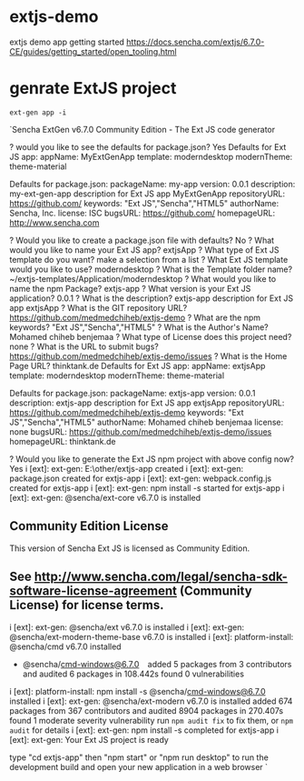 # extjs-demo
extjs demo app
getting started https://docs.sencha.com/extjs/6.7.0-CE/guides/getting_started/open_tooling.html

# genrate ExtJS project 

  `ext-gen app -i`
  
`Sencha ExtGen v6.7.0 Community Edition - The Ext JS code generator

? would you like to see the defaults for package.json? Yes
Defaults for Ext JS app:
appName:        MyExtGenApp
template:       moderndesktop
modernTheme:    theme-material

Defaults for package.json:
packageName:    my-app
version:        0.0.1
description:    my-ext-gen-app description for Ext JS app MyExtGenApp
repositoryURL:  https://github.com/
keywords:       "Ext JS","Sencha","HTML5"
authorName:     Sencha, Inc.
license:        ISC
bugsURL:        https://github.com/
homepageURL:    http://www.sencha.com

? Would you like to create a package.json file with defaults? No
? What would you like to name your Ext JS app? extjsApp
? What type of Ext JS template do you want? make a selection from a list
? What Ext JS template would you like to use? moderndesktop
? What is the Template folder name? ~/extjs-templates/Application/moderndesktop
? What would you like to name the npm Package? extjs-app
? What version is your Ext JS application? 0.0.1
? What is the description? extjs-app description for Ext JS app extjsApp
? What is the GIT repository URL? https://github.com/medmedchiheb/extjs-demo
? What are the npm keywords? "Ext JS","Sencha","HTML5"
? What is the Author's Name? Mohamed chiheb benjemaa
? What type of License does this project need? none
? What is the URL to submit bugs? https://github.com/medmedchiheb/extjs-demo/issues
? What is the Home Page URL? thinktank.de
Defaults for Ext JS app:
appName:        extjsApp
template:       moderndesktop
modernTheme:    theme-material

Defaults for package.json:
packageName:    extjs-app
version:        0.0.1
description:    extjs-app description for Ext JS app extjsApp
repositoryURL:  https://github.com/medmedchiheb/extjs-demo
keywords:       "Ext JS","Sencha","HTML5"
authorName:     Mohamed chiheb benjemaa
license:        none
bugsURL:        https://github.com/medmedchiheb/extjs-demo/issues
homepageURL:    thinktank.de

? Would you like to generate the Ext JS npm project with above config now? Yes
i [ext]: ext-gen: E:\other/extjs-app created
i [ext]: ext-gen: package.json created for extjs-app
i [ext]: ext-gen: webpack.config.js created for extjs-app
i [ext]: ext-gen: npm install -s started for extjs-app
i [ext]: ext-gen: @sencha/ext-core v6.7.0 is installed

Community Edition License
------------------------------------------------------------------------------------------
This version of Sencha Ext JS is licensed as Community Edition.

See http://www.sencha.com/legal/sencha-sdk-software-license-agreement (Community License)
for license terms.
------------------------------------------------------------------------------------------

i [ext]: ext-gen: @sencha/ext v6.7.0 is installed
i [ext]: ext-gen: @sencha/ext-modern-theme-base v6.7.0 is installed
i [ext]: platform-install: @sencha/cmd v6.7.0 installed
+ @sencha/cmd-windows@6.7.0 ``
`` added 5 packages from 3 contributors and audited 6 packages in 108.442s
found 0 vulnerabilities

i [ext]: platform-install: npm install -s @sencha/cmd-windows@6.7.0 installed
i [ext]: ext-gen: @sencha/ext-modern v6.7.0 is installed
added 674 packages from 367 contributors and audited 8904 packages in 270.407s
found 1 moderate severity vulnerability
  run `npm audit fix` to fix them, or `npm audit` for details
i [ext]: ext-gen: npm install -s completed for extjs-app
i [ext]: ext-gen: Your Ext JS project is ready

type "cd extjs-app" then "npm start" or "npm run desktop"
to run the development build and open your new application in a web browser
`
